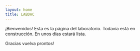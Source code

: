 ```yaml
---
layout: home
title: LABDAC
---
```



¡Bienvenidos! Esta es la página del laboratorio. Todavía está 
en construcción. En unos días estará lista.  


Gracias vuelva prontos!
